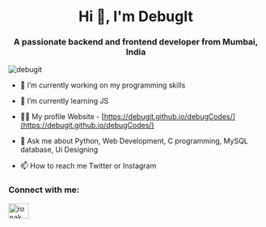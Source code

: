<h1 align="center">Hi 👋, I'm DebugIt</h1>
<h3 align="center">A passionate backend and frontend developer from Mumbai, India</h3>

<p align="left"> <img src="https://komarev.com/ghpvc/?username=debugit&label=Profile%20views&color=0e75b6&style=flat" alt="debugit" /> </p>

- 🔭 I’m currently working on my programming skills

- 🌱 I’m currently learning JS

- 👨‍💻 My profile Website - [https://debugit.github.io/debugCodes/](https://debugit.github.io/debugCodes/)

- 💬 Ask me about Python, Web Development, C programming, MySQL database, Ui Designing

- 📫 How to reach me Twitter or Instagram



<h3 align="left">Connect with me:</h3>
<p align="left">
<a href="https://twitter.com/ronak_7592" target="blank"><img align="center" src="https://raw.githubusercontent.com/rahuldkjain/github-profile-readme-generator/master/src/images/icons/Social/twitter.svg" alt="ronak_7592" height="30" width="40" /></a>
</p>


